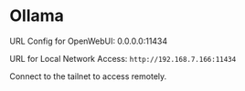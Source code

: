 # Ollama

URL Config for OpenWebUI: 0.0.0.0:11434 

URL for Local Network Access: `http://192.168.7.166:11434`

Connect to the tailnet to access remotely. 
